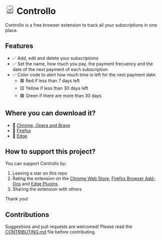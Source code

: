 # <img src="./assets/icon.png" width="30" height="30"> Controllo

Controllo is a free browser extension to track all your subscriptions in one place.

## Features

- ✅ Add, edit and delete your subscriptions
- ✅ Set the name, how much you pay, the payment frecuency and the date of the next payment of each subscription
- ✅ Color code to alert how much time is left for the next payment date:
  - 🟥 Red if less than 7 days left
  - 🟨 Yellow if less than 30 days left
  - 🟩 Green if there are more than 30 days

## Where you can download it?

- 🎁 [Chrome, Opera and Brave](https://chrome.google.com/webstore/detail/controllo/bodddijlpmhpjplaajoigmejoglnjhif)
- 🎁 [Firefox](https://addons.mozilla.org/es/firefox/addon/controllo/)
- 🎁 [Edge](https://microsoftedge.microsoft.com/addons/detail/controllo/hepodmbgelammobllblgaindjhahghgj)

## How to support this project?

You can support Controllo by:

1. Leaving a star on this repo
2. Rating the extension on the [Chrome Web Store](https://chrome.google.com/webstore/detail/controllo/bodddijlpmhpjplaajoigmejoglnjhif), [Firefox Browser Add-Ons](https://addons.mozilla.org/es/firefox/addon/controllo/) and [Edge Plugins](https://microsoftedge.microsoft.com/addons/detail/controllo/hepodmbgelammobllblgaindjhahghgj)
3. Sharing the extension with others

Thank you!

## Contributions

Suggestions and pull requests are welcomed! Please read the [CONTRIBUTING.md](https://github.com/dlcastillop/controllo/blob/main/CONTRIBUTING.md) file before contributing.
